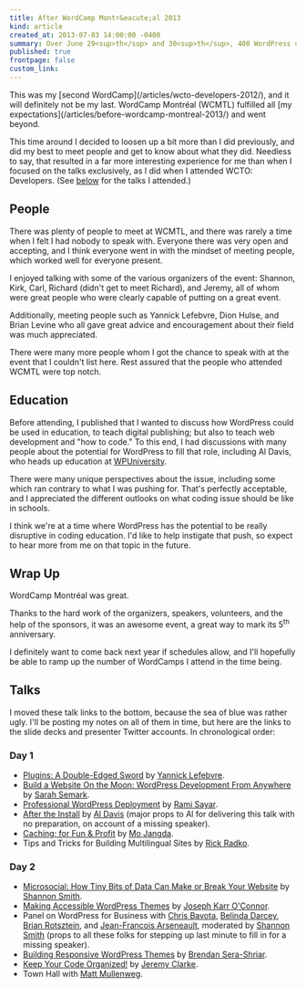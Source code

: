 ```yaml
---
title: After WordCamp Montr&eacute;al 2013
kind: article
created_at: 2013-07-03 14:00:00 -0400
summary: Over June 29<sup>th</sup> and 30<sup>th</sup>, 400 WordPress users, developers, and enthusiasts gathered at Montr&eacute;al's UQAM C&oelig;ur des Sciences to discuss the platform that they all share in common.
published: true
frontpage: false
custom_link: 
---
```


<p class="article-intro">This was my [second WordCamp](/articles/wcto-developers-2012/), and it will definitely not be my last. WordCamp Montr&eacute;al (WCMTL) fulfilled all [my expectations](/articles/before-wordcamp-montreal-2013/) and went beyond.</p>

This time around I decided to loosen up a bit more than I did previously, and did my best to meet people and get to know about what they did. Needless to say, that resulted in a far more interesting experience for me than when I focused on the talks exclusively, as I did when I attended WCTO: Developers. (See [below](#talks) for the talks I attended.)

## People

There was plenty of people to meet at WCMTL, and there was rarely a time when I felt I had nobody to speak with. Everyone there was very open and accepting, and I think everyone went in with the mindset of meeting people, which worked well for everyone present.

I enjoyed talking with some of the various organizers of the event: Shannon, Kirk, Carl, Richard (didn't get to meet Richard), and Jeremy, all of whom were great people who were clearly capable of putting on a great event. 

Additionally, meeting people such as Yannick Lefebvre, Dion Hulse, and Brian Levine who all gave great advice and encouragement about their field was much appreciated.

There were many more people whom I got the chance to speak with at the event that I couldn't list here. Rest assured that the people who attended WCMTL were top notch.

## Education

Before attending, I published that I wanted to discuss how WordPress could be used in education, to teach digital publishing; but also to teach web development and "how to code." To this end, I had discussions with many people about the potential for WordPress to fill that role, including Al Davis, who heads up education at [WPUniversity](http://www.wpuniversity.com/).

There were many unique perspectives about the issue, including some which ran contrary to what I was pushing for. That's perfectly acceptable, and I appreciated the different outlooks on what coding issue should be like in schools.

I think we're at a time where WordPress has the potential to be really disruptive in coding education. I'd like to help instigate that push, so expect to hear more from me on that topic in the future.

## Wrap Up

WordCamp Montr&eacute;al was great.

Thanks to the hard work of the organizers, speakers, volunteers, and the help of the sponsors, it was an awesome event, a great way to mark its 5<sup>th</sup> anniversary.

I definitely want to come back next year if schedules allow, and I'll hopefully be able to ramp up the number of WordCamps I attend in the time being.

## Talks

I moved these talk links to the bottom, because the sea of blue was rather ugly. I'll be posting my notes on all of them in time, but here are the links to the slide decks and presenter Twitter accounts. In chronological order:

### Day 1

* [Plugins: A Double-Edged Sword](http://ylefebvre.ca/wcmtl13) by [Yannick Lefebvre](https://twitter.com/ylefebvre).
* [Build a Website On the Moon: WordPress Development From Anywhere](http://triggersandsparks.com/talks/moon) by [Sarah Semark](https://twitter.com/sarahsemark).
* [Professional WordPress Deployment](http://slid.es/sayar/prowp) by [Rami Sayar](https://twitter.com/ramisayar).
* [After the Install](http://wpteach.com/wordcamp-ottawa-after-the-install/) by [Al Davis](https://twitter.com/adavis3105) (major props to Al for delivering this talk with no preparation, on account of a missing speaker).
* [Caching; for Fun & Profit](http://me.digitalize.ca/2013/06/29/presentation-caching-for-fun-and-profit/#_presentation0-0) by [Mo Jangda](https://twitter.com/mjangda).
* Tips and Tricks for Building Multilingual Sites by [Rick Radko](https://twitter.com/r3designforge).

### Day 2

* [Microsocial: How Tiny Bits of Data Can Make or Break Your Website](http://chroni.ca/401/microsocial/) by [Shannon Smith](https://twitter.com/cafenoirdesign).
* [Making Accessible WordPress Themes](http://www.slideshare.net/josephoconnor/cities-wordcamp-montreal-2013) by [Joseph Karr O'Connor](https://twitter.com/accessiblejoe).
* Panel on WordPress for Business with [Chris Bavota](https://twitter.com/bavotasan), [Belinda Darcey](https://twitter.com/dolcedesign), [Brian Rotsztein](https://twitter.com/brianrotsztein), and [Jean-Francois Arseneault](https://twitter.com/jfarsen), moderated by [Shannon Smith](https://twitter.com/cafenoirdesign) (props to all these folks for stepping up last minute to fill in for a missing speaker).
* [Building Responsive WordPress Themes](http://keepmarketingfun.com/2013/07/01/building-responsive-themes-with-zurbs-foundation-4-at-wordcamp-montreal-2013/) by [Brendan Sera-Shriar](https://twitter.com/digibomb).
* [Keep Your Code Organized!](http://www.slideshare.net/jeremyclarke/jeremyclarke-wcmtl2013keepyourcodeorganized) by [Jeremy Clarke](https://twitter.com/jeremyclarke).
* Town Hall with [Matt Mullenweg](https://twitter.com/photomatt).